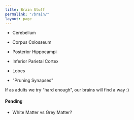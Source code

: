 ```yaml
---
title: Brain Stuff
permalink: "/brain/"
layout: page
---
```


- Cerebellum
- Corpus Colosseum
- Posterior Hippocampi
- Inferior Parietal Cortex
- Lobes

- "Pruning Synapses"

If as adults we try "hard enough", our brains will find a way :)

#### Pending

- White Matter vs Grey Matter?